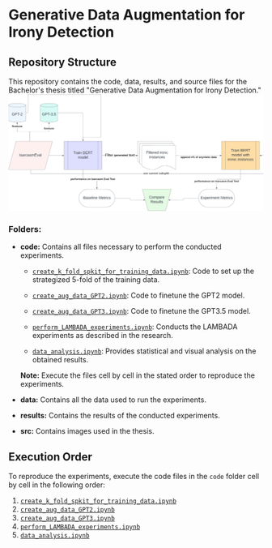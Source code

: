 # Generative Data Augmentation for Irony Detection

## Repository Structure

This repository contains the code, data, results, and source files for the Bachelor's thesis titled "Generative Data Augmentation for Irony Detection."
![Pipeline](src/pipeline.png)

### Folders:

- **code:** Contains all files necessary to perform the conducted experiments.

  - [`create_k_fold_spkit_for_training_data.ipynb`](code/create_k_fold_spkit_for_training_data.ipynb): Code to set up the strategized 5-fold of the training data.
  
  - [`create_aug_data_GPT2.ipynb`](code/create_aug_data_GPT2.ipynb): Code to finetune the GPT2 model.
  
  - [`create_aug_data_GPT3.ipynb`](code/create_aug_data_GPT3.ipynb): Code to finetune the GPT3.5 model.
  
  - [`perform_LAMBADA_experiments.ipynb`](code/perform_LAMBADA_experiments.ipynb): Conducts the LAMBADA experiments as described in the research.
  
  - [`data_analysis.ipynb`](code/data_analysis.ipynb): Provides statistical and visual analysis on the obtained results.

  **Note:** Execute the files cell by cell in the stated order to reproduce the experiments.

- **data:** Contains all the data used to run the experiments.

- **results:** Contains the results of the conducted experiments.

- **src:** Contains images used in the thesis.

## Execution Order

To reproduce the experiments, execute the code files in the `code` folder cell by cell in the following order:

1. [`create_k_fold_spkit_for_training_data.ipynb`](code/create_k_fold_spkit_for_training_data.ipynb)
2. [`create_aug_data_GPT2.ipynb`](code/create_aug_data_GPT2.ipynb)
3. [`create_aug_data_GPT3.ipynb`](code/create_aug_data_GPT3.ipynb)
4. [`perform_LAMBADA_experiments.ipynb`](code/perform_LAMBADA_experiments.ipynb)
5. [`data_analysis.ipynb`](code/data_analysis.ipynb)
